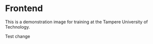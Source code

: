 # Frontend

This is a demonstration image for training at the Tampere University of Technology.

Test change
